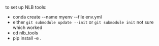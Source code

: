 to set up NLB tools:
- conda create --name myenv --file env.yml
- either `git submodule update --init` or `git submodule init` not sure which worked
- cd nlb_tools
- pip install -e .